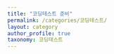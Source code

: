 ```yaml
---
title: "코딩테스트 준비"
permalink: /categories/코딩테스트/
layout: category
author_profile: true
taxonomy: 코딩테스트
---
```

